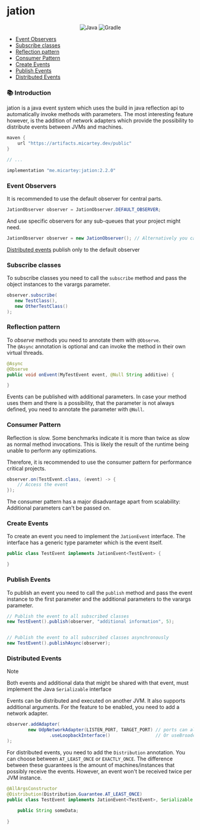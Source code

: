 # jation

<div align="center">
    <img src="https://img.shields.io/badge/Written_In-Java%2021-fd5c63?style=for-the-badge&logo=openjdk" alt="Java" />
    <img src="https://img.shields.io/badge/Build%20Tool-Gradle-50C878?style=for-the-badge&logo=gradle" alt="Gradle" />
</div>


- [Event Observers](#event-observers)
- [Subscribe classes](#subscribe-classes)
- [Reflection pattern](#reflection-pattern)
- [Consumer Pattern](#consumer-pattern)
- [Create Events](#create-events)
- [Publish Events](#publish-events)
- [Distributed Events](#distributed-events)


### 📚 Introduction

jation is a java event system which uses the build in java reflection api to automatically invoke methods with parameters.
The most interesting feature however, is the addition of network adapters which provide the possibility to distribute events between JVMs and machines.

```groovy
maven {
    url "https://artifacts.micartey.dev/public"
}

// ...

implementation "me.micartey:jation:2.2.0"
```

### Event Observers

It is recommended to use the default observer for central parts.

```java
JationObserver observer = JationObserver.DEFAULT_OBSERVER;
```

And use specific observers for any sub-queues that your project might need.

```java
JationObserver observer = new JationObserver(); // Alternatively you can pass a custom executor for async events
```

[Distributed events](#distributed-events) publish only to the default observer

### Subscribe classes

To subscribe classes you need to call the `subscribe` method and pass the object instances to the varargs parameter.

```java
observer.subscribe(
   new TestClass(),
   new OtherTestClass()
);
```

### Reflection pattern

To *observe* methods you need to annotate them with `@Observe`. <br>
The `@Async` annotation is optional and can invoke the method in their own virtual threads.

```java
@Async
@Observe
public void onEvent(MyTestEvent event, @Null String additive) {

}
```

Events can be published with additional parameters. 
In case your method uses them and there is a possibility, that the parameter is not always defined, you need to annotate the parameter with `@Null`.

### Consumer Pattern

Reflection is slow. Some benchmarks indicate it is more than twice as slow as normal method invocations.
This is likely the result of the runtime being unable to perform any optimizations.

Therefore, it is recommended to use the consumer pattern for performance critical projects.

```java
observer.on(TestEvent.class, (event) -> {
    // Access the event
});
```

The consumer pattern has a major disadvantage apart from scalability: Additional parameters can't be passed on.


### Create Events

To create an event you need to implement the `JationEvent` interface. The interface has a generic type parameter which is the event itself.

```java
public class TestEvent implements JationEvent<TestEvent> {

}
```

### Publish Events

To publish an event you need to call the `publish` method and pass the event instance to the first parameter and the additional parameters to the varargs parameter.

```java
// Publish the event to all subscribed classes
new TestEvent().publish(observer, "additional information", 5);


// Publish the event to all subscribed classes asynchronously
new TestEvent().publishAsync(observer);
```

### Distributed Events

> [!NOTE]  
> Both events and additional data that might be shared with that event, must implement the Java `Serializable` interface

Events can be distributed and executed on another JVM.
It also supports additional arguments.
For the feature to be enabled, you need to add a network adapter.

```java
observer.addAdapter(
        new UdpNetworkAdapter(LISTEN_PORT, TARGET_PORT) // ports can also be the same
                .useLoopbackInterface()                 // Or useBroadcastInterface()
);
```

For distributed events, you need to add the `Distribution` annotation.
You can choose between `AT_LEAST_ONCE` or `EXACTLY_ONCE`.
The difference between these guarantees is the amount of machines/instances that possibly receive the events.
However, an event won't be received twice per JVM instance.

```java
@AllArgsConstructor
@Distribution(Distribution.Guarantee.AT_LEAST_ONCE)
public class TestEvent implements JationEvent<TestEvent>, Serializable {
    
    public String someData;
    
}
```